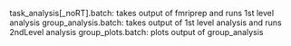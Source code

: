 task_analysis[_noRT].batch: takes output of fmriprep and runs 1st level analysis
group_analysis.batch: takes output of 1st level analysis and runs 2ndLevel analysis
group_plots.batch: plots output of group_analysis
